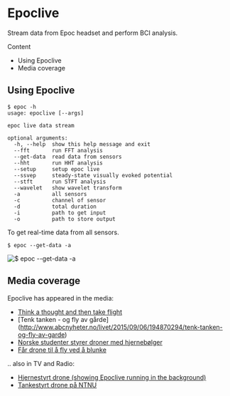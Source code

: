 Epoclive
========

Stream data from Epoc headset and perform BCI analysis.

Content
* Using Epoclive
* Media coverage

Using Epoclive
--------------

```
$ epoc -h
usage: epoclive [--args]

epoc live data stream

optional arguments:
  -h, --help  show this help message and exit
  --fft       run FFT analysis
  --get-data  read data from sensors
  --hht       run HHT analysis
  --setup     setup epoc live
  --ssvep     steady-state visually evoked potential
  --stft      run STFT analysis
  --wavelet   show wavelet transform
  -a          all sensors
  -c          channel of sensor
  -d          total duration
  -i          path to get input
  -o          path to store output
```

To get real-time data from all sensors.

```
$ epoc --get-data -a
```

![$ epoc --get-data -a](https://cloud.githubusercontent.com/assets/12416402/7783299/cb67b966-013d-11e5-9a9a-8cc68246d951.png)

Media coverage
--------------

Epoclive has appeared in the media:

* [Think a thought and then take flight](http://gemini.no/en/2015/09/think-a-thought-and-then-take-flight/)
* [Tenk tanken - og fly av gårde] (http://www.abcnyheter.no/livet/2015/09/06/194870294/tenk-tanken-og-fly-av-garde)
* [Norske studenter styrer droner med hjernebølger](http://www.tek.no/artikler/her-styrer-han-dronen-med-hjernebolger/192625)
* [Får drone til å fly ved å blunke](http://www.nrk.no/trondelag/far-drone-til-a-fly-ved-a-blunke-1.12492845)

.. also in TV and Radio:

* [Hjernestyrt drone (showing Epoclive running in the background)](https://tv.nrk.no/serie/distriktsnyheter-midtnytt/DKTL98081015/10-08-2015#t=59s)
* [Tankestyrt drone på NTNU](https://radio.nrk.no/serie/her-og-naa-hovedsending/DMNH01015615/10-08-2015#t=1h20m2s)

